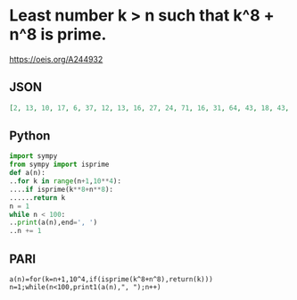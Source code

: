 # Least number k \> n such that k^8 \+ n^8 is prime\.
https://oeis.org/A244932
## JSON
```JSON
[2, 13, 10, 17, 6, 37, 12, 13, 16, 27, 24, 71, 16, 31, 64, 43, 18, 43, 26, 23, 32, 29, 24, 79, 32, 53, 34, 61, 92, 47, 40, 33, 34, 57, 36, 47, 40, 53, 40, 79, 44, 43, 68, 91, 68, 57, 66, 61, 60, 53, 58, 83, 60, 91, 94, 61, 82, 61, 70, 101, 82, 71, 68, 145, 82, 67, 76, 69, 100]
```
## Python
```Python
import sympy
from sympy import isprime
def a(n):
..for k in range(n+1,10**4):
....if isprime(k**8+n**8):
......return k
n = 1
while n < 100:
..print(a(n),end=', ')
..n += 1
```
## PARI
```PARI
a(n)=for(k=n+1,10^4,if(isprime(k^8+n^8),return(k)))
n=1;while(n<100,print1(a(n),", ");n++)
```
